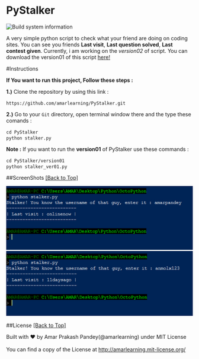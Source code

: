 # PyStalker
![Build system information](https://travis-ci.org/amarlearning/PyStalker.svg?branch=master)

A very simple python script to check what your friend are doing on coding sites. You can see you friends **Last visit**, **Last question solved**, **Last contest given**. Currently, i am working on the *version02* of script. You can download the version01 of this script [here!](https://github.com/amarlearning/PyStalker.git)

#Instructions

<b>If You want to run this project, Follow these steps :</b>

<b>1.)</b> Clone the repository by using this link :

```
https://github.com/amarlearning/PyStalker.git
```

<b>2.)</b> Go to your ```Git``` directory, open terminal window there and the type these comands :

```
cd PyStalker
python stalker.py
```

<b>Note :</b> If you want to run the **version01** of PyStalker use these commands :

```
cd PyStalker/version01
python stalker_ver01.py
```

##ScreenShots
[\[Back to Top\]](https://github.com/amarlearning/PyStalker#pystalker)

![PyStalker](https://raw.githubusercontent.com/amarlearning/PyStalker/master/screenshots/1.jpg?token=AI8v2YYvClFkyvh_2VeZGPz5IAsSA1p5ks5W_O_wwA%3D%3D)
![Pystalker](https://raw.githubusercontent.com/amarlearning/PyStalker/master/screenshots/2.jpg?token=AI8v2XfIJxKZgAELUhviP7xu_y4VUSG-ks5W_PBswA%3D%3D)

##License
[\[Back to Top\]](https://github.com/amarlearning/PyStalker#pystalker)

Built with ♥ by Amar Prakash Pandey(@amarlearning) under MIT License 
<br>
<br>
You can find a copy of the License at http://amarlearning.mit-license.org/
<br>
